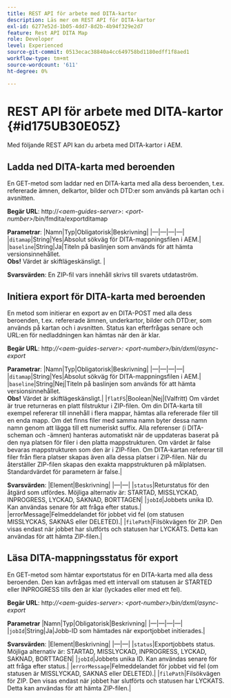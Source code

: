 ```yaml
---
title: REST API för arbete med DITA-kartor
description: Läs mer om REST API för DITA-kartor
exl-id: 6277e52d-1b05-4dd7-8d2b-4b94f329e2d7
feature: Rest API DITA Map
role: Developer
level: Experienced
source-git-commit: 0513ecac38840a4cc649758bd1180edff1f8aed1
workflow-type: tm+mt
source-wordcount: '611'
ht-degree: 0%

---
```


# REST API för arbete med DITA-kartor {#id175UB30E05Z}

Med följande REST API kan du arbeta med DITA-kartor i AEM.

## Ladda ned DITA-karta med beroenden

En GET-metod som laddar ned en DITA-karta med alla dess beroenden, t.ex. refererade ämnen, delkartor, bilder och DTD:er som används på kartan och i avsnitten.

**Begär URL**: http://*&lt;aem-guides-server>*: *&lt;port-number>*/bin/fmdita/exportditamap

**Parametrar**: |Namn|Typ|Obligatorisk|Beskrivning| |—|—|—|—| |`ditamap`|String|Yes|Absolut sökväg för DITA-mappningsfilen i AEM.| |`baseline`|String|Ja|Titeln på baslinjen som används för att hämta versionsinnehållet. <br> **Obs!** Värdet är skiftlägeskänsligt. |

**Svarsvärden**: En ZIP-fil vars innehåll skrivs till svarets utdataström.

## Initiera export för DITA-karta med beroenden

En metod som initierar en export av en DITA-POST med alla dess beroenden, t.ex. refererade ämnen, underkartor, bilder och DTD:er, som används på kartan och i avsnitten. Status kan efterfrågas senare och URL:en för nedladdningen kan hämtas när den är klar.

**Begär URL**: http:*//&lt;aem-guides-server>: &lt;port-number>/bin/dxml/async-export*

**Parametrar**: |Namn|Typ|Obligatorisk|Beskrivning| |—|—|—|—| |`ditamap`|String|Yes|Absolut sökväg för DITA-mappningsfilen i AEM.| |`baseline`|String|Nej|Titeln på baslinjen som används för att hämta versionsinnehållet. <br> **Obs!** Värdet är skiftlägeskänsligt.| |`flatFS`|Boolean|Nej|\(Valfritt\) Om värdet är true returneras en platt filstruktur i ZIP-filen. Om din DITA-karta till exempel refererar till innehåll i flera mappar, hämtas alla refererade filer till en enda mapp. Om det finns filer med samma namn byter dessa namn namn genom att lägga till ett numeriskt suffix. Alla referenser \(i DITA-scheman och -ämnen\) hanteras automatiskt när de uppdateras baserat på den nya platsen för filer i den platta mappstrukturen. Om värdet är false bevaras mappstrukturen som den är i ZIP-filen. Om DITA-kartan refererar till filer från flera platser skapas även alla dessa platser i ZIP-filen. När du återställer ZIP-filen skapas den exakta mappstrukturen på målplatsen. <br> Standardvärdet för parametern är false.|

**Svarsvärden**: |Element|Beskrivning| |—|—| |`status`|Returstatus för den åtgärd som utfördes. Möjliga alternativ är: STARTAD, MISSLYCKAD, INPROGRESS, LYCKAD, SAKNAD, BORTTAGEN| |`jobId`|Jobbets unika ID. Kan användas senare för att fråga efter status.| |errorMessage|Felmeddelandet för jobbet vid fel \(om statusen MISSLYCKAS, SAKNAS eller DELETED\).| |`filePath`|Filsökvägen för ZIP. Den visas endast när jobbet har slutförts och statusen har LYCKATS. Detta kan användas för att hämta ZIP-filen.|

## Läsa DITA-mappningsstatus för export

En GET-metod som hämtar exportstatus för en DITA-karta med alla dess beroenden. Den kan avfrågas med ett intervall om statusen är STARTED eller INPROGRESS tills den är klar \(lyckades eller med ett fel\).

**Begär URL**: http:*//&lt;aem-guides-server>: &lt;port-number>/bin/dxml/async-export*

**Parametrar**
|Namn|Typ|Obligatorisk|Beskrivning| |—|—|—|—| |`jobId`|String|Ja|Jobb-ID som hämtades när exportjobbet initierades.|

**Svarsvärden**: |Element|Beskrivning| |—|—| |`status`|Exportjobbets status. Möjliga alternativ är: STARTAD, MISSLYCKAD, INPROGRESS, LYCKAD, SAKNAD, BORTTAGEN| |`jobId`|Jobbets unika ID. Kan användas senare för att fråga efter status.| |`errorMessage`|Felmeddelandet för jobbet vid fel \(om statusen är MISSLYCKAD, SAKNAS eller DELETED\).| |`filePath`|Filsökvägen för ZIP. Den visas endast när jobbet har slutförts och statusen har LYCKATS. Detta kan användas för att hämta ZIP-filen.|
